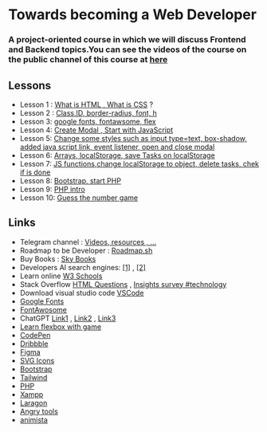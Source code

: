 # Towards becoming a Web Developer 

### A project-oriented course in which we will discuss Frontend and ‌Backend topics.You can see the videos of the course on the public channel of this course at [here](https://t.me/Towards_becoming_a_web_developer)

## Lessons 

-  Lesson 1 : [What is HTML , What is CSS](https://github.com/rezalaal/todo/blob/Lesson-01---14020213/index.htm) ?
- Lesson 2 : [Class,ID, border-radius, font, h](https://github.com/rezalaal/todo/tree/Lesson-02--14020214)
- Lesson 3: [google fonts, fontawsome, flex](https://github.com/rezalaal/todo/tree/Lesson-03--14020220)
- Lesson 4: [Create Modal , Start with JavaScript ](
https://github.com/rezalaal/todo/tree/Lesson-04-14020227)
- Lesson 5: [Change some styles such as input type=text, box-shadow, added java script link, event listener, open and close modal](https://github.com/rezalaal/todo/blob/Lesson-05-14020228)
- Lesson 6: [Arrays, localStorage, save Tasks on localStorage](https://github.com/rezalaal/todo/tree/Lesson-06-14020303)
- Lesson 7: [JS functions,change localStorage to object, delete tasks, chek if is done](https://github.com/rezalaal/todo/tree/Lesson-07-14020310)
- Lesson 8: [Bootstrap, start PHP](https://github.com/rezalaal/todo/tree/Lesson-08-14020317)
- Lesson 9: [PHP intro](https://github.com/rezalaal/todo/tree/Lesson-09-14020325)
- Lesson 10: [Guess the number game](https://github.com/rezalaal/todo/tree/Lesson-10-14020329)


## Links
- Telegram channel : [Videos, resources , ...](https://t.me/Towards_becoming_a_web_developer)
- Roadmap to be Developer : [Roadmap.sh](https://roadmap.sh)
- Buy Books : [Sky Books](https://skybooks.ir)
- Developers AI search engines: [[1]](https://www.phind.com/) , [[2]](https://www.perplexity.ai/)
- Learn online [W3 Schools](https://w3schools.com)
- Stack Overflow [HTML Questions](https://stackoverflow.com/questions/tagged/html) , [Insights survey #technology](https://survey.stackoverflow.co/2022/#technology)
- Download visual studio code [VSCode](https://code.visualstudio.com/download)
- [Google Fonts](https://fonts.google.com/) 
- [FontAwosome](https://fontawesome.com/icons)
- ChatGPT [Link1](https://chat.forefront.ai/) , [Link2](https://freegpt.one/) , [Link3](https://chatbot.theb.ai/#/chat)
- [Learn flexbox with game](https://flexboxfroggy.com)
- [CodePen](https://codepen.io)
- [Dribbble](https://dribbble.com)
- [Figma](https://figma.com)
- [SVG Icons](https://simpleicons.org/)
- [Bootstrap](https://getbootstrap.com)
- [Tailwind](https://tailwindcss.com)
- [PHP](https://php.net)
- [Xampp](https://www.apachefriends.org/index.html)
- [Laragon](https://laragon.org)
- [Angry tools](https://angrytools.com/)
- [animista](https://animista.net/play)